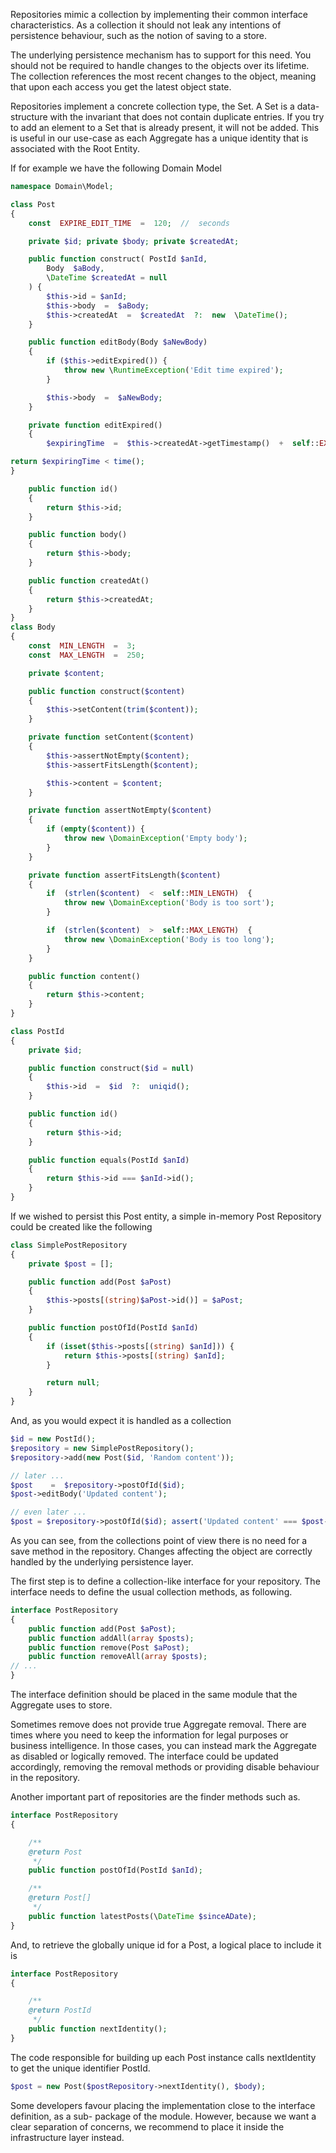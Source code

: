 Repositories mimic a collection by implementing their common interface characteristics. As a collection it should not leak any intentions of persistence behaviour, such as the notion of saving to a store.

The underlying persistence mechanism has to support for this need. You should not be required to handle changes to the objects over its lifetime. The collection references the most recent changes to the object, meaning that upon each access you get the latest object state.

Repositories implement a concrete collection type, the Set. A Set is a data-structure with the invariant that does not contain duplicate entries. If you try to add an element to a Set that is already present, it will not be added. This is useful in our use-case as each Aggregate has a unique identity that is associated with the Root Entity.

If for example we have the following Domain Model



```php
namespace Domain\Model;

class Post
{
    const  EXPIRE_EDIT_TIME  =  120;  //  seconds

    private $id; private $body; private $createdAt;

    public function construct( PostId $anId,
        Body  $aBody,
        \DateTime $createdAt = null
    ) {
        $this->id = $anId;
        $this->body  =  $aBody;
        $this->createdAt  =  $createdAt  ?:  new  \DateTime();
    }

    public function editBody(Body $aNewBody)
    {
        if ($this->editExpired()) {
            throw new \RuntimeException('Edit time expired');
        }

        $this->body  =  $aNewBody;
    }

    private function editExpired()
    {
        $expiringTime  =  $this->createdAt->getTimestamp()  +  self::EXPIRE_EDIT_TIME;

return $expiringTime < time();
}

    public function id()
    {
        return $this->id;
    }

    public function body()
    {
        return $this->body;
    }

    public function createdAt()
    {
        return $this->createdAt;
    }
}
class Body
{
    const  MIN_LENGTH  =  3;
    const  MAX_LENGTH  =  250;

    private $content;

    public function construct($content)
    {
        $this->setContent(trim($content));
    }

    private function setContent($content)
    {
        $this->assertNotEmpty($content);
        $this->assertFitsLength($content);

        $this->content = $content;
    }

    private function assertNotEmpty($content)
    {
        if (empty($content)) {
            throw new \DomainException('Empty body');
        }
    }

    private function assertFitsLength($content)
    {
        if  (strlen($content)  <  self::MIN_LENGTH)  {
            throw new \DomainException('Body is too sort');
        }

        if  (strlen($content)  >  self::MAX_LENGTH)  {
            throw new \DomainException('Body is too long');
        }
    }

    public function content()
    {
        return $this->content;
    }
}

class PostId
{
    private $id;

    public function construct($id = null)
    {
        $this->id  =  $id  ?:  uniqid();
    }

    public function id()
    {
        return $this->id;
    }

    public function equals(PostId $anId)
    {
        return $this->id === $anId->id();
    }
}

```

If we wished to persist this Post entity, a simple in-memory Post Repository could be created like the following



```php
class SimplePostRepository
{
    private $post = [];

    public function add(Post $aPost)
    {
        $this->posts[(string)$aPost->id()] = $aPost;
    }

    public function postOfId(PostId $anId)
    {
        if (isset($this->posts[(string) $anId])) {
            return $this->posts[(string) $anId];
        }

        return null;
    }
}

```

And, as you would expect it is handled as a collection



```php
$id = new PostId();
$repository = new SimplePostRepository();
$repository->add(new Post($id, 'Random content'));

// later ...
$post    =  $repository->postOfId($id);
$post->editBody('Updated content');

// even later ...
$post = $repository->postOfId($id); assert('Updated content' === $post->body());

```



As you can see, from the collections point of view there is no need for a save method in the repository. Changes affecting the object are correctly handled by the underlying persistence layer.

The first step is to define a collection-like interface for your repository. The interface needs to define the usual collection methods, as following.





```php
interface PostRepository
{
    public function add(Post $aPost);
    public function addAll(array $posts);
    public function remove(Post $aPost);
    public function removeAll(array $posts);
// ...
}
```



The interface definition should be placed in the same module that the Aggregate uses to store.

Sometimes remove does not provide true Aggregate removal. There are times where you need to keep the information for legal purposes or business intelligence. In those cases, you can instead mark the Aggregate as disabled or logically removed. The interface could be updated accordingly, removing the removal methods or providing disable behaviour in the repository.

Another important part of repositories are the finder methods such as.





```php
interface PostRepository
{

    /**
    @return Post
     */
    public function postOfId(PostId $anId);

    /**
    @return Post[]
     */
    public function latestPosts(\DateTime $sinceADate);
}
```





And, to retrieve the globally unique id for a Post, a logical place to include it is







```php
interface PostRepository
{

    /**
    @return PostId
     */
    public function nextIdentity();
}

```



The code responsible for building up each Post instance calls nextIdentity to get the unique identifier PostId.



```php
$post = new Post($postRepository->nextIdentity(), $body);
```



Some developers favour placing the implementation close to the interface definition, as a sub- package of the module. However, because we want a clear separation of concerns, we recommend to place it inside the infrastructure layer instead.



